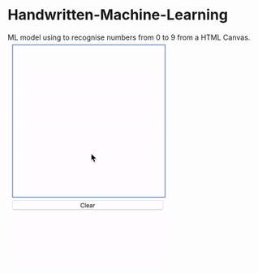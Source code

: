 # Handwritten-Machine-Learning
ML model using to recognise numbers from 0 to 9 from a HTML Canvas.
![](recognise.gif)
